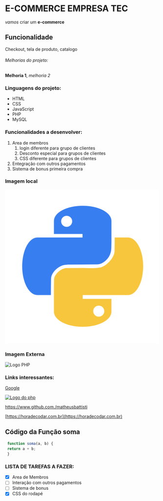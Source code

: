 # **E-COMMERCE EMPRESA** TEC

*vamos* criar um **e-commerce**

## Funcionalidade

Checkout, tela de produto, catalogo

###### Melhorias do projeto:

__Melhoria 1__, _melhoria 2_

### Linguagens do projeto:

* HTML
* CSS
* JavaScript
* PHP
* MySQL

### Funcionalidades a desenvolver:

1. Area de membros
    1. login diferente para grupo de clientes
    2. Desconto especial para grupos de clientes
    3. CSS diferente para grupos de clientes
2. Entegração com outros pagamentos
3. Sistema de bonus primeira compra

### Imagem local

![Logo do pyton](img/python_18894.png)

### Imagem Externa

![Logo PHP](https://upload.wikimedia.org/wikipedia/commons/2/27/PHP-logo.svg)

### Links interessantes:

[Google](https://www.google.com)

[![Logo do php](https://upload.wikimedia.org/wikipedia/commons/2/27/PHP-logo.svg)](https://horadecodar.com.br)

https://www.github.com./matheusbattisti

[https://horadecodar.com.br](https://horadecodar.com.br)

## Código da Função soma

```javascript
 function soma(a, b) {
 return a + b;
 }
```
 
 ### LISTA DE TAREFAS A FAZER:

- [x]  Area de Membros
- [ ] Interação com outros pagamentos
- [ ] Sistema de bonus
- [x] CSS do rodapé
